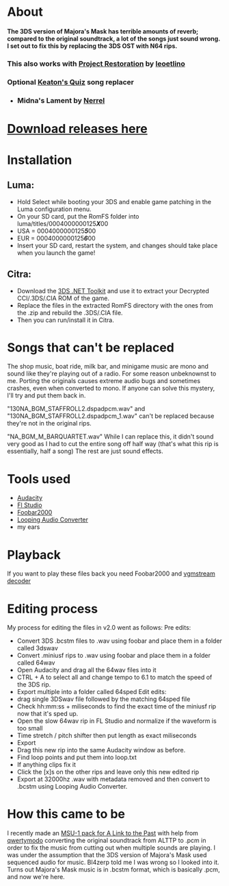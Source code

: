 # About
#### The 3DS version of Majora's Mask has terrible amounts of reverb; compared to the original soundtrack, a lot of the songs just sound wrong. I set out to fix this by replacing the 3DS OST with N64 rips. 
### This also works with [Project Restoration](https://github.com/leoetlino/project-restoration) by [leoetlino](https://github.com/leoetlino)
### Optional [Keaton's Quiz](https://www.youtube.com/watch?v=Gi73mO54SBo) song replacer
* ### Midna's Lament by [Nerrel](https://www.patreon.com/Nerrel)
# [Download releases here](https://github.com/DeathWrench/Majora-s-Mask-N64-OST-to-3DS/releases/)

# Installation

## Luma:
* Hold Select while booting your 3DS and enable game patching in the Luma configuration menu.
* On your SD card, put the RomFS folder into luma/titles/0004000000125***X***00
* USA = 0004000000125***5***00
* EUR = 0004000000125***6***00
* Insert your SD card, restart the system, and changes should take place when you launch the game!

## Citra:
* Download the [3DS .NET Toolkit](https://github.com/evandixon/DotNet3dsToolkit/releases/) and use it to extract your Decrypted CCI/.3DS/.CIA ROM of the game. 
* Replace the files in the extracted RomFS directory with the ones from the .zip and rebuild the .3DS/.CIA file. 
* Then you can run/install it in Citra.

# Songs that can't be replaced 
The shop music, boat ride, milk bar, and minigame music are mono and sound like they're playing out of a radio. For some reason unbeknownst to me. Porting the originals causes extreme audio bugs and sometimes crashes, even when converted to mono.
If anyone can solve this mystery, I'll try and put them back in.

"130NA_BGM_STAFFROLL2.dspadpcm.wav" and "130NA_BGM_STAFFROLL2.dspadpcm_1.wav" can't be replaced because they're not in the original rips.

"NA_BGM_M_BARQUARTET.wav" While I can replace this, it didn't sound very good as I had to cut the entire song off half way (that's what this rip is essentially, half a song)
The rest are just sound effects.

# Tools used
* [Audacity](https://www.audacityteam.org)
* [Fl Studio](https://www.image-line.com/flstudio)
* [Foobar2000](https://www.foobar2000.org)
* [Looping Audio Converter](https://github.com/libertyernie/LoopingAudioConverter/releases)
* my ears

# Playback
If you want to play these files back you need Foobar2000 and [vgmstream decoder](https://www.foobar2000.org/components/view/foo_input_vgmstream)

# Editing process
My process for editing the files in v2.0 went as follows:
Pre edits:
* Convert 3DS .bcstm files to .wav using foobar and place them in a folder called 3dswav
* Convert .miniusf rips to .wav using foobar and place them in a folder called 64wav
* Open Audacity and drag all the 64wav files into it
* CTRL + A to select all and change tempo to 6.1 to match the speed of the 3DS rip.
* Export multiple into a folder called 64sped
Edit edits:
* drag single 3DSwav file followed by the matching 64sped file
* Check hh:mm:ss + miliseconds to find the exact time of the miniusf rip now that it's sped up.
* Open the slow 64wav rip in FL Studio and normalize if the waveform is too small
* Time stretch / pitch shifter then put length as exact miliseconds
* Export
* Drag this new rip into the same Audacity window as before.
* Find loop points and put them into loop.txt
* If anything clips fix it
* Click the [x]s on the other rips and leave only this new edited rip
* Export at 32000hz .wav with metadata removed and then convert to .bcstm using Looping Audio Converter.

# How this came to be
I recently made an [MSU-1 pack for A Link to the Past](https://www.zeldix.net/t791-the-legend-of-zelda-a-link-to-the-past) with help from [qwertymodo](https://github.com/qwertymodo) converting the original soundtrack from ALTTP to .pcm in order to fix the music from cutting out when multiple sounds are playing. I was under the assumption that the 3DS version of Majora's Mask used sequenced audio for music. Bl4zerp told me I was wrong so I looked into it. Turns out Majora's Mask music is in .bcstm format, which is basically .pcm, and now we're here.
